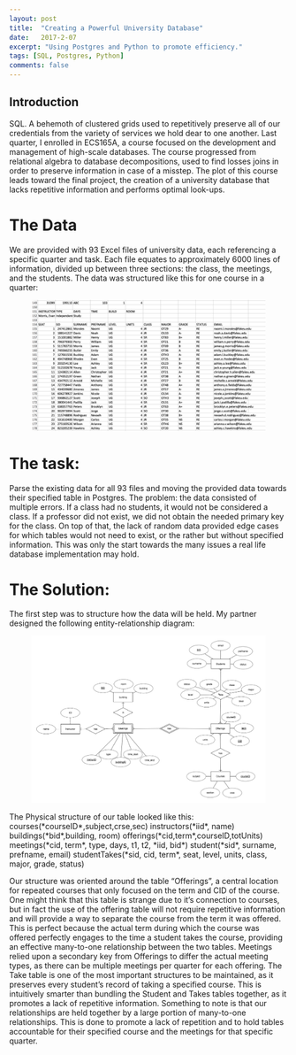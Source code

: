 ```yaml
---
layout: post
title:  "Creating a Powerful University Database"
date:   2017-2-07
excerpt: "Using Postgres and Python to promote efficiency."
tags: [SQL, Postgres, Python]
comments: false
---
```


## Introduction

SQL. A behemoth of clustered grids used to repetitively preserve all of our credentials from the variety of services we hold dear to one another. Last quarter, I enrolled in ECS165A, a course focused on the development and management of high-scale databases. The course progressed from relational algebra to database decompositions, used to find losses joins in order to preserve information in case of a misstep. The plot of this course leads toward the final project, the creation of a university database that lacks repetitive information and performs optimal look-ups.

# The Data

We are provided with 93 Excel files of university data, each referencing a specific quarter and task. Each file equates to approximately 6000 lines of information, divided up between three sections: the class, the meetings, and the students. The data was structured like this for one course in a quarter:
<figure>
	<img src="../assets/img/course.png">
</figure>

# The task: 

Parse the existing data for all 93 files and moving the provided data towards their specified table in Postgres. The problem: the data consisted of multiple errors. If a class had no students, it would not be considered a class. If a professor did not exist, we did not obtain the needed primary key for the class. On top of that, the lack of random data provided edge cases for which tables would not need to exist, or the rather but without specified information. This was only the start towards the many issues a real life database implementation may hold.

# The Solution:

The first step was to structure how the data will be held. My partner designed the following entity-relationship diagram:
<figure>
	<img src="../assets/img/erdplus-diagram.png">
</figure>
The Physical structure of our table looked like this:
courses(*courseID*,subject,crse,sec)
instructors(*iid*, name)
buildings(*bid*,building, room)
offerings(*cid,term*,courseID,totUnits)
meetings(*cid, term*, type, days, t1, t2, *iid, bid*)
student(*sid*, surname, prefname, email)
studentTakes(*sid, cid, term*, seat, level, units, class, major, grade, status)


Our structure was oriented around the table “Offerings”, a central location for repeated courses that only focused on the term and CID of the course. One might think that this table is strange due to it’s connection to courses, but in fact the use of the offering table will not require repetitive information and will provide a way to separate the course from the term it was offered. This is perfect because the actual term during which the course was offered perfectly engages to the time a student takes the course, providing an effective many-to-one relationship between the two tables. Meetings relied upon a secondary key from Offerings to differ the actual meeting types, as there can be multiple meetings per quarter for each offering. The Take table is one of the most important structures to be maintained, as it preserves every student’s record of taking a specified course. This is intuitively smarter than bundling the Student and Takes tables together, as it promotes a lack of repetitive information. Something to note is that our relationships are held together by a large portion of many-to-one relationships. This is done to promote a lack of repetition and to hold tables accountable for their specified course and the meetings for that specific quarter. 



